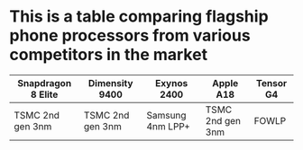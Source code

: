 # This is a table comparing flagship phone processors from various competitors in the market

|Snapdragon 8 Elite  |Dimensity 9400  |Exynos 2400  |Apple A18  |Tensor G4  |
|--------------------|----------------|-------------|-----------|-----------|
|TSMC 2nd gen 3nm    |TSMC 2nd gen 3nm|Samsung 4nm LPP+|TSMC 2nd gen 3nm|FOWLP|
